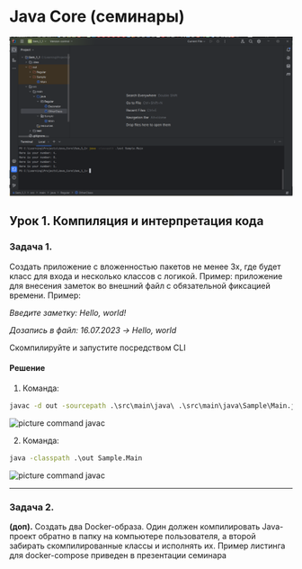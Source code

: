 ﻿# Java Core (семинары)

![picture for project](https://github.com/AlexeyGlushkov1982/java_1/blob/main/Java_core_seminar1-main/src/main/resources/Java.png)

## Урок 1. Компиляция и интерпретация кода

### Задача 1.

Создать приложение с вложенностью пакетов не менее 3х, где будет класс для входа и несколько классов с логикой. Пример: приложение для внесения заметок во внешний файл с обязательной фиксацией времени. Пример:

*Введите заметку: Hello, world!*

*Дозапись в файл: 16.07.2023 -> Hello, world*

Скомпилируйте и запустите посредством CLI


#### Решение


1. Команда:

```cmd
javac -d out -sourcepath .\src\main\java\ .\src\main\java\Sample\Main.java
```

![picture command javac](.\target\classes\Javac.png)

2. Команда:

```cmd
java -classpath .\out Sample.Main
```

![picture command javac](.\target\classes\Java.png)

---


### Задача 2.

**(доп).** Создать два Docker-образа. Один должен компилировать Java-проект обратно в папку на компьютере пользователя, а второй забирать скомпилированные классы и исполнять их. Пример листинга для docker-compose приведен в презентации семинара

